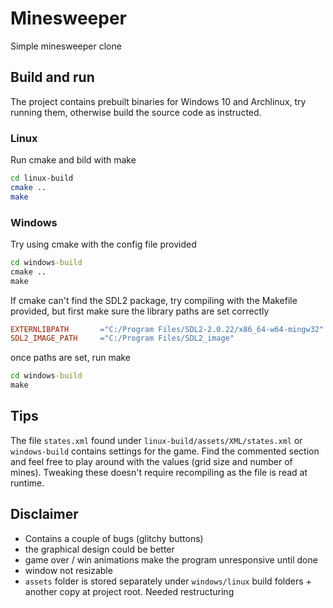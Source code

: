 # Minesweeper
Simple minesweeper clone

## Build and run
The project contains prebuilt binaries for Windows 10 and Archlinux, try running them, otherwise build the source code as instructed.
### Linux
Run cmake and bild with make
```bash
cd linux-build
cmake ..
make
```
### Windows
Try using cmake with the config file provided
```cmd
cd windows-build
cmake ..
make
```
If cmake can't find the SDL2 package, try compiling with the Makefile provided, but first make sure the library paths are set correctly
```Makefile
EXTERNLIBPATH		="C:/Program Files/SDL2-2.0.22/x86_64-w64-mingw32"
SDL2_IMAGE_PATH		="C:/Program Files/SDL2_image"
```
once paths are set, run make
```cmd
cd windows-build
make
```

## Tips
The file ```states.xml``` found under ```linux-build/assets/XML/states.xml``` or ```windows-build``` contains settings for the game. Find the commented section and feel free to play around with the values (grid size and number of mines). Tweaking these doesn't require recompiling as the file is read at runtime.

## Disclaimer
- Contains a couple of bugs (glitchy buttons)
- the graphical design could be better
- game over / win animations make the program unresponsive until done
- window not resizable
- ```assets``` folder is stored separately under ```windows/linux``` build folders + another copy at project root. Needed restructuring